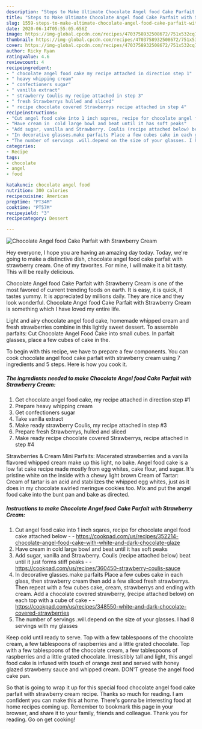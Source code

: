 ```yaml
---
description: "Steps to Make Ultimate Chocolate Angel food Cake Parfait with Strawberry Cream"
title: "Steps to Make Ultimate Chocolate Angel food Cake Parfait with Strawberry Cream"
slug: 1559-steps-to-make-ultimate-chocolate-angel-food-cake-parfait-with-strawberry-cream
date: 2020-06-14T05:55:05.656Z
image: https://img-global.cpcdn.com/recipes/4703758932508672/751x532cq70/chocolate-angel-food-cake-parfait-with-strawberry-cream-recipe-main-photo.jpg
thumbnail: https://img-global.cpcdn.com/recipes/4703758932508672/751x532cq70/chocolate-angel-food-cake-parfait-with-strawberry-cream-recipe-main-photo.jpg
cover: https://img-global.cpcdn.com/recipes/4703758932508672/751x532cq70/chocolate-angel-food-cake-parfait-with-strawberry-cream-recipe-main-photo.jpg
author: Ricky Ryan
ratingvalue: 4.6
reviewcount: 4
recipeingredient:
- " chocolate angel food cake my recipe attached in direction step 1"
- " heavy whipping cream"
- " confectioners sugar"
- " vanilla extract"
- " strawberry Coulis my recipe attached in step 3"
- " fresh Strawberrys hulled and sliced"
- " recipe chocolate covered Strawberrys recipe attached in step 4"
recipeinstructions:
- "Cut angel food cake into 1 inch sqares, recipe for chocolate angel food cake attached below  https://cookpad.com/us/recipes/352214-chocolate-angel-food-cake-with-white-and-dark-chocolate-glaze"
- "Have cream in  cold large bowl and beat until it has soft peaks"
- "Add sugar, vanilla and Strawberry. Coulis (recipe attached below) beat until it just forms stiff peaks  https://cookpad.com/us/recipes/360450-strawberry-coulis-sauce"
- "In decorative glasses.make parfaits Place a few cubes cake in each glass, then strawberry cream then add a few sliced fresh strawberrys. Then repeat with a few cubes cake, cream, strawberrys and ending with cream. Add a chocolate covered strawberry, (recipe attached below) on each top with a cube of cake  https://cookpad.com/us/recipes/348550-white-and-dark-chocolate-covered-strawberries"
- "The number of servings .will.depend on the size of your glasses. I had 8  servings with my glasses"
categories:
- Recipe
tags:
- chocolate
- angel
- food

katakunci: chocolate angel food 
nutrition: 300 calories
recipecuisine: American
preptime: "PT34M"
cooktime: "PT57M"
recipeyield: "3"
recipecategory: Dessert

---
```



![Chocolate Angel food Cake Parfait with Strawberry Cream](https://img-global.cpcdn.com/recipes/4703758932508672/751x532cq70/chocolate-angel-food-cake-parfait-with-strawberry-cream-recipe-main-photo.jpg)

Hey everyone, I hope you are having an amazing day today. Today, we're going to make a distinctive dish, chocolate angel food cake parfait with strawberry cream. One of my favorites. For mine, I will make it a bit tasty. This will be really delicious.

Chocolate Angel food Cake Parfait with Strawberry Cream is one of the most favored of current trending foods on earth. It is easy, it is quick, it tastes yummy. It is appreciated by millions daily. They are nice and they look wonderful. Chocolate Angel food Cake Parfait with Strawberry Cream is something which I have loved my entire life.

Light and airy chocolate angel food cake, homemade whipped cream and fresh strawberries combine in this lightly sweet dessert. To assemble parfaits: Cut Chocolate Angel Food Cake into small cubes. In parfait glasses, place a few cubes of cake in the.


To begin with this recipe, we have to prepare a few components. You can cook chocolate angel food cake parfait with strawberry cream using 7 ingredients and 5 steps. Here is how you cook it.

<!--inarticleads1-->

##### The ingredients needed to make Chocolate Angel food Cake Parfait with Strawberry Cream:

1. Get  chocolate angel food cake, my recipe attached in direction step #1
1. Prepare  heavy whipping cream
1. Get  confectioners sugar
1. Take  vanilla extract
1. Make ready  strawberry Coulis, my recipe attached in step #3
1. Prepare  fresh Strawberrys, hulled and sliced
1. Make ready  recipe chocolate covered Strawberrys, recipe attached in step #4


Strawberries &amp; Cream Mini Parfaits: Macerated strawberries and a vanilla flavored whipped cream make up this light, no bake. Angel food cake is a low fat cake recipe made mostly from egg whites, cake flour, and sugar. It&#39;s pristine white on the inside with a chewy light brown Cream of Tartar: Cream of tartar is an acid and stabilizes the whipped egg whites, just as it does in my chocolate swirled meringue cookies too. Mix and put the angel food cake into the bunt pan and bake as directed. 

<!--inarticleads2-->

##### Instructions to make Chocolate Angel food Cake Parfait with Strawberry Cream:

1. Cut angel food cake into 1 inch sqares, recipe for chocolate angel food cake attached below -  - https://cookpad.com/us/recipes/352214-chocolate-angel-food-cake-with-white-and-dark-chocolate-glaze
1. Have cream in  cold large bowl and beat until it has soft peaks
1. Add sugar, vanilla and Strawberry. Coulis (recipe attached below) beat until it just forms stiff peaks -  - https://cookpad.com/us/recipes/360450-strawberry-coulis-sauce
1. In decorative glasses.make parfaits Place a few cubes cake in each glass, then strawberry cream then add a few sliced fresh strawberrys. Then repeat with a few cubes cake, cream, strawberrys and ending with cream. Add a chocolate covered strawberry, (recipe attached below) on each top with a cube of cake -  - https://cookpad.com/us/recipes/348550-white-and-dark-chocolate-covered-strawberries
1. The number of servings .will.depend on the size of your glasses. I had 8  servings with my glasses


Keep cold until ready to serve. Top with a few tablespoons of the chocolate cream, a few tablespoons of raspberries and a little grated chocolate. Top with a few tablespoons of the chocolate cream, a few tablespoons of raspberries and a little grated chocolate. Irresistibly tall and light, this angel food cake is infused with touch of orange zest and served with honey glazed strawberry sauce and whipped cream. DON&#39;T grease the angel food cake pan. 

So that is going to wrap it up for this special food chocolate angel food cake parfait with strawberry cream recipe. Thanks so much for reading. I am confident you can make this at home. There's gonna be interesting food at home recipes coming up. Remember to bookmark this page in your browser, and share it to your family, friends and colleague. Thank you for reading. Go on get cooking!
